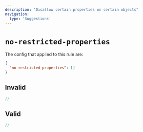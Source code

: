 ```yaml
---
description: "Disallow certain properties on certain objects"
navigation:
  type: 'Suggestions'
---
```


# `no-restricted-properties`

The config that applied to this rule are:

```json
{
  "no-restricted-properties": []
}
```

## Invalid

```js invalid
//
```

## Valid

```js valid
//
```
  
